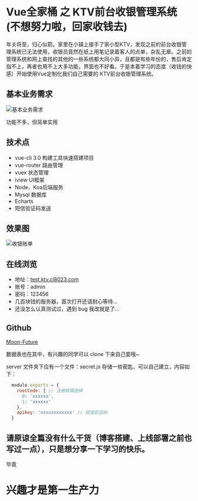 # Vue全家桶 之 KTV前台收银管理系统 (不想努力啦，回家收钱去)

年关将至，归心似箭。家里在小镇上接手了家小型KTV，发现之前的前台收银管理系统已无法使用，收银员竟然在纸上用笔记录着客人的点单，杂乱无章。之前的管理系统和网上查找的其他的一些系统都大同小异，且都是有些年份的，售后肯定指不上，再者也用不上大多功能，界面也不好看。于是本着学习的态度（收钱的快感）开始使用Vue定制化我们自己需要的 KTV前台收银管理系统。

## 基本业务需求
![基本业务需求](http://qiniu.cdn.cl8023.com/ktv/image/jpg/KTV%E6%94%B6%E9%93%B6%E7%AE%A1%E7%90%86%E7%B3%BB%E7%BB%9F%E9%9C%80%E6%B1%82.png)

功能不多，但简单实用

## 技术点
- vue-cli 3.0 构建工具快速搭建项目
- vue-router 路由管理
- vuex 状态管理
- iview UI框架
- Node、Koa后端服务
- Mysql 数据库
- Echarts 
- 短信验证码发送

## 效果图
![收银账单](http://qiniu.cdn.cl8023.com/ktv/image/jpg/KTV%E7%95%8C%E9%9D%A21.png)

## 在线浏览
- 地址：[test.ktv.cl8023.com](http://test.ktv.cl8023.com)
- 账号：admin
- 密码：123456
- 几百块钱的服务器，首次打开还请耐心等待... 
- 还没怎么认真测试过，遇到 bug 我改就是了...

## Github
[Moon-Future](https://github.com/Moon-Future/ktv-system)

数据表也在其中，有兴趣的同学可以 clone 下来自己耍哦~ 

server 文件夹下应有一个文件：secret.js 存储一些密匙，可以自己建立，内容如下：
```js
  module.exports = {
    rootCode: { // 注册权限选择
      0: 'xxxxxx',
      1: 'xxxxxx'
    },
    apikey: 'xxxxxxxxxxxx' // 短信验证码
  }
```

## 请原谅全篇没有什么干货（博客搭建、上线部署之前也写过一点），只是想分享一下学习的快乐。
毕竟
# 兴趣才是第一生产力
